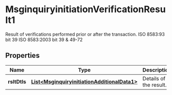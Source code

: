 

# MsginquiryinitiationVerificationResult1

Result of verifications performed prior or after the transaction.  ISO 8583:93 bit 39 ISO 8583:2003 bit 39 & 49-72

## Properties

| Name | Type | Description | Notes |
|------------ | ------------- | ------------- | -------------|
|**rsltDtls** | [**List&lt;MsginquiryinitiationAdditionalData1&gt;**](MsginquiryinitiationAdditionalData1.md) | Details of the result. |  [optional] |



